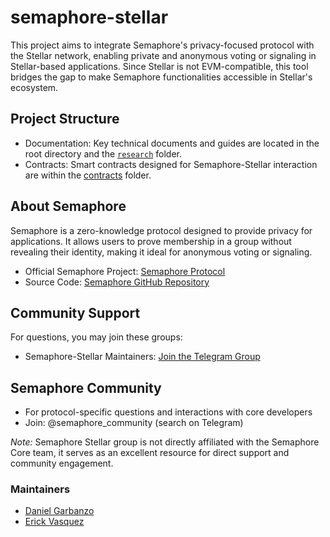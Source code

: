 # semaphore-stellar
This project aims to integrate Semaphore's privacy-focused protocol with the Stellar network, enabling private and anonymous voting or signaling in Stellar-based applications. Since Stellar is not EVM-compatible, this tool bridges the gap to make Semaphore functionalities accessible in Stellar's ecosystem.

## Project Structure
- Documentation: Key technical documents and guides are located in the root directory and the [`research`](https://github.com/ZencypherSolutions/semaphore-stellar-docs/tree/main/research) folder.
- Contracts: Smart contracts designed for Semaphore-Stellar interaction are within the [contracts](./semaphore-contracts/contracts) folder.

## About Semaphore
Semaphore is a zero-knowledge protocol designed to provide privacy for applications. It allows users to prove membership in a group without revealing their identity, making it ideal for anonymous voting or signaling.
- Official Semaphore Project: [Semaphore Protocol](https://semaphore.pse.dev/)
- Source Code: [Semaphore GitHub Repository](https://github.com/semaphore-protocol/semaphore)

## Community Support
For questions, you may join these groups:
- Semaphore-Stellar Maintainers: [Join the Telegram Group](https://t.me/+-9623JNgGjEyNzI5)

## Semaphore Community
- For protocol-specific questions and interactions with core developers
- Join: @semaphore_community (search on Telegram)

*Note:* Semaphore Stellar group is not directly affiliated with the Semaphore Core team, it serves as an excellent resource for direct support and community engagement.

### Maintainers
- [Daniel Garbanzo](https://github.com/bitfalt)
- [Erick Vasquez](https://github.com/evgongora)
